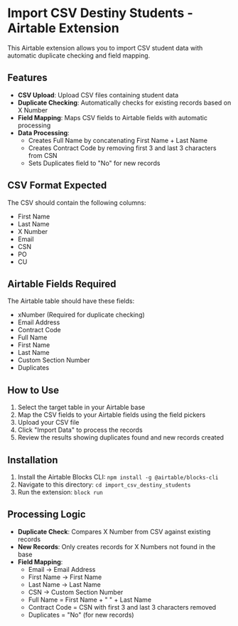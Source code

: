 # Import CSV Destiny Students - Airtable Extension

This Airtable extension allows you to import CSV student data with automatic duplicate checking and field mapping.

## Features

- **CSV Upload**: Upload CSV files containing student data
- **Duplicate Checking**: Automatically checks for existing records based on X Number
- **Field Mapping**: Maps CSV fields to Airtable fields with automatic processing
- **Data Processing**: 
  - Creates Full Name by concatenating First Name + Last Name
  - Creates Contract Code by removing first 3 and last 3 characters from CSN
  - Sets Duplicates field to "No" for new records

## CSV Format Expected

The CSV should contain the following columns:
- First Name
- Last Name  
- X Number
- Email
- CSN
- PO
- CU

## Airtable Fields Required

The Airtable table should have these fields:
- xNumber (Required for duplicate checking)
- Email Address
- Contract Code
- Full Name
- First Name
- Last Name
- Custom Section Number
- Duplicates

## How to Use

1. Select the target table in your Airtable base
2. Map the CSV fields to your Airtable fields using the field pickers
3. Upload your CSV file
4. Click "Import Data" to process the records
5. Review the results showing duplicates found and new records created

## Installation

1. Install the Airtable Blocks CLI: `npm install -g @airtable/blocks-cli`
2. Navigate to this directory: `cd import_csv_destiny_students`
3. Run the extension: `block run`

## Processing Logic

- **Duplicate Check**: Compares X Number from CSV against existing records
- **New Records**: Only creates records for X Numbers not found in the base
- **Field Mapping**:
  - Email → Email Address
  - First Name → First Name
  - Last Name → Last Name
  - CSN → Custom Section Number
  - Full Name = First Name + " " + Last Name
  - Contract Code = CSN with first 3 and last 3 characters removed
  - Duplicates = "No" (for new records)
